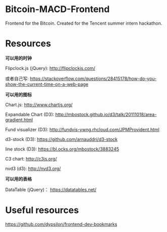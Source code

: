 # Bitcoin-MACD-Frontend
Frontend for the Bitcoin. Created for the Tencent summer intern hackathon.



# Resources 

**可以用的时钟**

Flipclock.js (jQuery):
http://flipclockjs.com/

或者自己写:
https://stackoverflow.com/questions/28415178/how-do-you-show-the-current-time-on-a-web-page

**可以用的图标**

Chart.js:
http://www.chartjs.org/

Expandable Chart (D3):
http://mbostock.github.io/d3/talk/20111018/area-gradient.html

Fund visualizer (D3):
http://fundvis-ywng.rhcloud.com/JPMProvident.html

d3-stock (D3):
https://github.com/arnauddri/d3-stock

line stock (D3):
https://bl.ocks.org/mbostock/3883245

C3 chart:
http://c3js.org/

nvd3 (d3):
http://nvd3.org/

**可以用的表格**

DataTable (jQuery)：
https://datatables.net/

# Useful resources

https://github.com/dypsilon/frontend-dev-bookmarks
